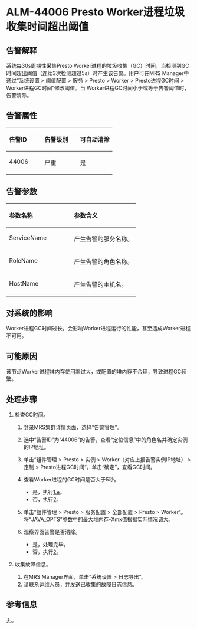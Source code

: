# ALM-44006 Presto Worker进程垃圾收集时间超出阈值<a name="ALM-44006"></a>

## 告警解释<a name="zh-cn_topic_0225312713_zh-cn_topic_0087039425_section43920869"></a>

系统每30s周期性采集Presto Worker进程的垃圾收集（GC）时间，当检测到GC时间超出阈值（连续3次检测超过5s）时产生该告警。用户可在MRS Manager中通过“系统设置 \> 阈值配置 \> 服务 \> Presto \> Worker \> Presto进程GC时间 \> Worker进程GC时间”修改阈值。当 Worker进程GC时间小于或等于告警阈值时，告警清除。

## 告警属性<a name="zh-cn_topic_0225312713_zh-cn_topic_0087039425_section59743502"></a>

<a name="zh-cn_topic_0225312713_zh-cn_topic_0087039425_table64843092"></a>
<table><thead align="left"><tr id="zh-cn_topic_0225312713_zh-cn_topic_0087039425_row10409628"><th class="cellrowborder" valign="top" width="33.33333333333333%" id="mcps1.1.4.1.1"><p id="zh-cn_topic_0225312713_zh-cn_topic_0087039425_p37873528"><a name="zh-cn_topic_0225312713_zh-cn_topic_0087039425_p37873528"></a><a name="zh-cn_topic_0225312713_zh-cn_topic_0087039425_p37873528"></a>告警ID</p>
</th>
<th class="cellrowborder" valign="top" width="33.33333333333333%" id="mcps1.1.4.1.2"><p id="zh-cn_topic_0225312713_zh-cn_topic_0087039425_p47856888"><a name="zh-cn_topic_0225312713_zh-cn_topic_0087039425_p47856888"></a><a name="zh-cn_topic_0225312713_zh-cn_topic_0087039425_p47856888"></a>告警级别</p>
</th>
<th class="cellrowborder" valign="top" width="33.33333333333333%" id="mcps1.1.4.1.3"><p id="zh-cn_topic_0225312713_zh-cn_topic_0087039425_p51202692"><a name="zh-cn_topic_0225312713_zh-cn_topic_0087039425_p51202692"></a><a name="zh-cn_topic_0225312713_zh-cn_topic_0087039425_p51202692"></a>可自动清除</p>
</th>
</tr>
</thead>
<tbody><tr id="zh-cn_topic_0225312713_zh-cn_topic_0087039425_row53777413"><td class="cellrowborder" valign="top" width="33.33333333333333%" headers="mcps1.1.4.1.1 "><p id="zh-cn_topic_0225312713_zh-cn_topic_0087039425_p61003235"><a name="zh-cn_topic_0225312713_zh-cn_topic_0087039425_p61003235"></a><a name="zh-cn_topic_0225312713_zh-cn_topic_0087039425_p61003235"></a>44006</p>
</td>
<td class="cellrowborder" valign="top" width="33.33333333333333%" headers="mcps1.1.4.1.2 "><p id="zh-cn_topic_0225312713_zh-cn_topic_0087039425_p42315013"><a name="zh-cn_topic_0225312713_zh-cn_topic_0087039425_p42315013"></a><a name="zh-cn_topic_0225312713_zh-cn_topic_0087039425_p42315013"></a>严重</p>
</td>
<td class="cellrowborder" valign="top" width="33.33333333333333%" headers="mcps1.1.4.1.3 "><p id="zh-cn_topic_0225312713_zh-cn_topic_0087039425_p4964052"><a name="zh-cn_topic_0225312713_zh-cn_topic_0087039425_p4964052"></a><a name="zh-cn_topic_0225312713_zh-cn_topic_0087039425_p4964052"></a>是</p>
</td>
</tr>
</tbody>
</table>

## 告警参数<a name="zh-cn_topic_0225312713_zh-cn_topic_0087039425_section820607"></a>

<a name="zh-cn_topic_0225312713_zh-cn_topic_0087039425_table66543927"></a>
<table><thead align="left"><tr id="zh-cn_topic_0225312713_zh-cn_topic_0087039425_row61284534"><th class="cellrowborder" valign="top" width="50%" id="mcps1.1.3.1.1"><p id="zh-cn_topic_0225312713_zh-cn_topic_0087039425_p65100236"><a name="zh-cn_topic_0225312713_zh-cn_topic_0087039425_p65100236"></a><a name="zh-cn_topic_0225312713_zh-cn_topic_0087039425_p65100236"></a>参数名称</p>
</th>
<th class="cellrowborder" valign="top" width="50%" id="mcps1.1.3.1.2"><p id="zh-cn_topic_0225312713_zh-cn_topic_0087039425_p38627770"><a name="zh-cn_topic_0225312713_zh-cn_topic_0087039425_p38627770"></a><a name="zh-cn_topic_0225312713_zh-cn_topic_0087039425_p38627770"></a>参数含义</p>
</th>
</tr>
</thead>
<tbody><tr id="zh-cn_topic_0225312713_zh-cn_topic_0087039425_row41841705"><td class="cellrowborder" valign="top" width="50%" headers="mcps1.1.3.1.1 "><p id="zh-cn_topic_0225312713_zh-cn_topic_0087039425_p33734977"><a name="zh-cn_topic_0225312713_zh-cn_topic_0087039425_p33734977"></a><a name="zh-cn_topic_0225312713_zh-cn_topic_0087039425_p33734977"></a>ServiceName</p>
</td>
<td class="cellrowborder" valign="top" width="50%" headers="mcps1.1.3.1.2 "><p id="zh-cn_topic_0225312713_zh-cn_topic_0087039425_p48178601"><a name="zh-cn_topic_0225312713_zh-cn_topic_0087039425_p48178601"></a><a name="zh-cn_topic_0225312713_zh-cn_topic_0087039425_p48178601"></a>产生告警的服务名称。</p>
</td>
</tr>
<tr id="zh-cn_topic_0225312713_zh-cn_topic_0087039425_row30954226"><td class="cellrowborder" valign="top" width="50%" headers="mcps1.1.3.1.1 "><p id="zh-cn_topic_0225312713_zh-cn_topic_0087039425_p24264406"><a name="zh-cn_topic_0225312713_zh-cn_topic_0087039425_p24264406"></a><a name="zh-cn_topic_0225312713_zh-cn_topic_0087039425_p24264406"></a>RoleName</p>
</td>
<td class="cellrowborder" valign="top" width="50%" headers="mcps1.1.3.1.2 "><p id="zh-cn_topic_0225312713_zh-cn_topic_0087039425_p19259870"><a name="zh-cn_topic_0225312713_zh-cn_topic_0087039425_p19259870"></a><a name="zh-cn_topic_0225312713_zh-cn_topic_0087039425_p19259870"></a>产生告警的角色名称。</p>
</td>
</tr>
<tr id="zh-cn_topic_0225312713_zh-cn_topic_0087039425_row39121107"><td class="cellrowborder" valign="top" width="50%" headers="mcps1.1.3.1.1 "><p id="zh-cn_topic_0225312713_zh-cn_topic_0087039425_p14693133"><a name="zh-cn_topic_0225312713_zh-cn_topic_0087039425_p14693133"></a><a name="zh-cn_topic_0225312713_zh-cn_topic_0087039425_p14693133"></a>HostName</p>
</td>
<td class="cellrowborder" valign="top" width="50%" headers="mcps1.1.3.1.2 "><p id="zh-cn_topic_0225312713_zh-cn_topic_0087039425_p49293152"><a name="zh-cn_topic_0225312713_zh-cn_topic_0087039425_p49293152"></a><a name="zh-cn_topic_0225312713_zh-cn_topic_0087039425_p49293152"></a>产生告警的主机名。</p>
</td>
</tr>
</tbody>
</table>

## 对系统的影响<a name="zh-cn_topic_0225312713_zh-cn_topic_0087039425_section7385465"></a>

Worker进程GC时间过长，会影响Worker进程运行的性能，甚至造成Worker进程不可用。

## 可能原因<a name="zh-cn_topic_0225312713_zh-cn_topic_0087039425_section66469189"></a>

该节点Worker进程堆内存使用率过大，或配置的堆内存不合理，导致进程GC频繁。

## 处理步骤<a name="zh-cn_topic_0225312713_section14111549283"></a>

1.  检查GC时间。
    1.  登录MRS集群详情页面，选择“告警管理”。
    2.  选中“告警ID”为“44006”的告警，查看“定位信息”中的角色名并确定实例的IP地址。
    3.  单击“组件管理 \> Presto \> 实例 \> Worker（对应上报告警实例IP地址） \> 定制 \> Presto进程GC时间“。单击“确定”，查看GC时间。
    4.  查看Worker进程的GC时间是否大于5秒。
        -   是，执行[1.e](#zh-cn_topic_0225312713_li3841416113916)。
        -   否，执行[2](#zh-cn_topic_0225312713_li572522141314)。

    5.  <a name="zh-cn_topic_0225312713_li3841416113916"></a>单击“组件管理 \> Presto \> 服务配置 \> 全部配置 \> Presto \> Worker“。将“JAVA\_OPTS”参数中的最大堆内存-Xmx值根据实际情况调大。
    6.  观察界面告警是否清除。
        -   是，处理完毕。
        -   否，执行[2](#zh-cn_topic_0225312713_li572522141314)。

2.  <a name="zh-cn_topic_0225312713_li572522141314"></a>收集故障信息。
    1.  在MRS Manager界面，单击“系统设置 \> 日志导出”。
    2.  请联系运维人员，并发送已收集的故障日志信息。


## 参考信息<a name="zh-cn_topic_0225312713_zh-cn_topic_0087039425_section15295265"></a>

无。

